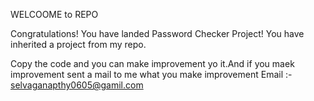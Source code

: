 WELCOOME to REPO

Congratulations! You have landed Password Checker Project! You have inherited a project from my repo.

Copy the code and you can make improvement yo it.And if you maek improvement sent a mail to me what you make improvement
Email :- selvaganapthy0605@gamil.com
